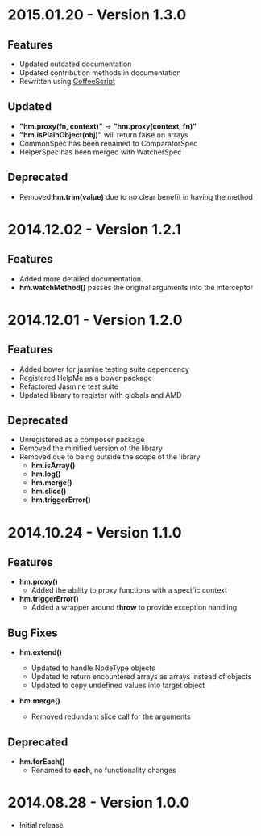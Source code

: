 # 2015.01.20 - Version 1.3.0

## Features
- Updated outdated documentation
- Updated contribution methods in documentation
- Rewritten using [CoffeeScript](http://coffeescript.org/)

## Updated
- **"hm.proxy(fn, context)"** -> **"hm.proxy(context, fn)"**
- **"hm.isPlainObject(obj)"** will return false on arrays
- CommonSpec has been renamed to ComparatorSpec
- HelperSpec has been merged with WatcherSpec

## Deprecated
- Removed **hm.trim(value)** due to no clear benefit in having the method

# 2014.12.02 - Version 1.2.1

## Features
- Added more detailed documentation.
- **hm.watchMethod()** passes the original arguments into the interceptor


# 2014.12.01 - Version 1.2.0

## Features
- Added bower for jasmine testing suite dependency
- Registered HelpMe as a bower package
- Refactored Jasmine test suite
- Updated library to register with globals and AMD

## Deprecated
- Unregistered as a composer package
- Removed the minified version of the library
- Removed due to being outside the scope of the library
    - **hm.isArray()**
    - **hm.log()**
    - **hm.merge()**
    - **hm.slice()**
    - **hm.triggerError()**


# 2014.10.24 - Version 1.1.0

## Features
- **hm.proxy()**
    - Added the ability to proxy functions with a specific context
- **hm.triggerError()**
    - Added a wrapper around **throw** to provide exception handling

## Bug Fixes
- **hm.extend()**
    - Updated to handle NodeType objects
    - Updated to return encountered arrays as arrays instead of objects
    - Updated to copy undefined values into target object

- **hm.merge()**
    - Removed redundant slice call for the arguments

## Deprecated
- **hm.forEach()**
    - Renamed to **each**, no functionality changes

# 2014.08.28 - Version 1.0.0

- Initial release
